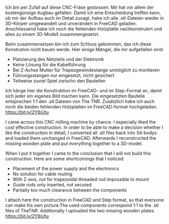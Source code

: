 Ich bin per Zufall auf diese CNC-Fräse gestossen. Mir hat vor allem der kostengünsige Augbau gefallen.
Damit ich eine Entscheidung treffen kann, ob mir der Aufbau auch im Detail zusagt, habe ich alle .stl-Dateien wieder in 3D-Körper umgewandelt und unverändert in FreeCAD geladen. 
Anschliessend habe ich noch die fehlenden Holzplatte nachkonstruiert und alles zu einem 3D-Modell zusammengesetzt.

Beim zusammensetzen bin ich zum Schluss gekommen, das ich diese Konstrution nicht bauen werde. Hier einige Mängel, die mir aufgefallen sind:
- Platzierung des Netzteils und der Elektronik
- Keine Lösung für die Kabelführung
- Bei Z-Achse Mutter für Trapezgewindestange unmöglich zu montieren
- Führungsstangen nur eingesetzt, nicht gesichert
- Teilweise zuviel Spiel zwischn den Bauteilen

Ich hänge hier die Konstruktion im FreeCAD- und im Step-Format an, damit sich jeder ein eigenes Bild machen kann. Die eingesetzten Bauteile entsprechen 1:1 den .stl Dateien von The TNR. Zusätzlich habe ich auch noch die beiden fehlenden Holzplatten im FreeCAD-format hochgeladen.
https://bit.ly/2YlbUtu





I came across this CNC milling machine by chance. I especially liked the cost effective construction.
In order to be able to make a decision whether I like the construction in detail, I converted all .stl files back into 3d-bodys and loaded them unchanged in FreeCAD. 
Afterwards I reconstructed the missing wooden plate and put everything together to a 3D-model.

When I put it together I came to the conclusion that I will not build this construction. Here are some shortcomings that I noticed:
- Placement of the power supply and the electronics
- No solution for cable routing
- With Z-axis, nut for trapezoidal threaded rod impossible to mount
- Guide rods only inserted, not secured
- Partially too much clearance between the components

I attach here the construction in FreeCAD and Step format, so that everyone can make his own picture.The used components correspond 1:1 to the .stl files of TheTNR. Additionally I uploaded the two missing wooden plates.
https://bit.ly/2YlbUtu